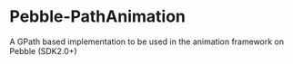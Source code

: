 Pebble-PathAnimation
====================

A GPath based implementation to be used in the animation framework on Pebble (SDK2.0+)
